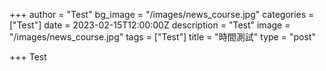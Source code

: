 +++
author = "Test"
bg_image = "/images/news_course.jpg"
categories = ["Test"]
date = 2023-02-15T12:00:00Z
description = "Test"
image = "/images/news_course.jpg"
tags = ["Test"]
title = "時間測試"
type = "post"

+++
Test
